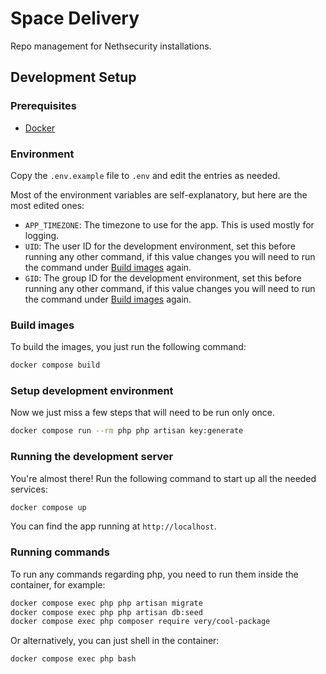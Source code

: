 # Space Delivery

Repo management for Nethsecurity installations.

## Development Setup

### Prerequisites

- [Docker](https://www.docker.com/)

### Environment

Copy the `.env.example` file to `.env` and edit the entries as needed.

Most of the environment variables are self-explanatory, but here are the most edited ones:

- `APP_TIMEZONE`: The timezone to use for the app. This is used mostly for logging.
- `UID`: The user ID for the development environment, set this before running any other command, if this value changes you will need to run the command under [Build images](#build-images) again.
- `GID`: The group ID for the development environment, set this before running any other command, if this value changes you will need to run the command under [Build images](#build-images) again.

### Build images

To build the images, you just run the following command:

```bash
docker compose build
```

### Setup development environment

Now we just miss a few steps that will need to be run only once.

```bash
docker compose run --rm php php artisan key:generate
```

### Running the development server

You're almost there! Run the following command to start up all the needed services:

```bash
docker compose up
```

You can find the app running at `http://localhost`.

### Running commands

To run any commands regarding php, you need to run them inside the container, for example:

```bash
docker compose exec php php artisan migrate
docker compose exec php php artisan db:seed
docker compose exec php composer require very/cool-package
```

Or alternatively, you can just shell in the container:

```bash
docker compose exec php bash
```
